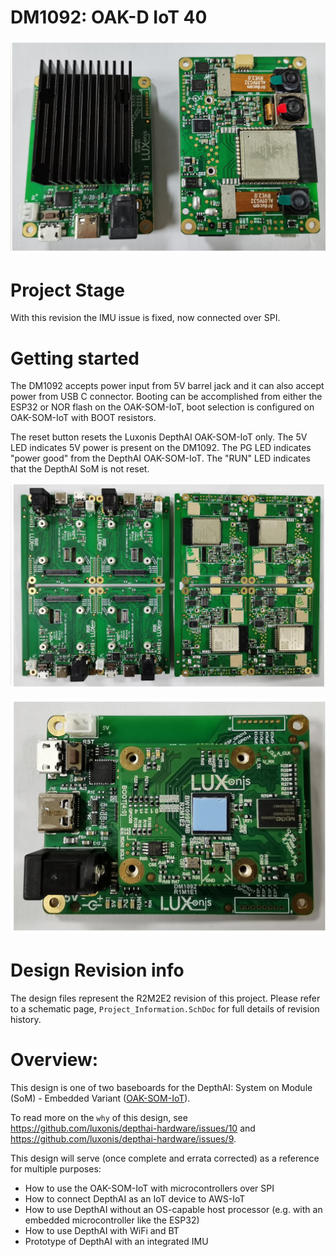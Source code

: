 # DM1092: OAK-D IoT 40

![](Images/FULL-ASM_DM1092_R1M1E1.jpg)

# Project Stage

With this revision the IMU issue is fixed, now connected over SPI. 

# Getting started
The DM1092 accepts power input from 5V barrel jack and it can also accept power from USB C connector. Booting can be accomplished from either the ESP32 or NOR flash on the OAK-SOM-IoT, boot selection is configured on OAK-SOM-IoT with BOOT resistors. 

The reset button resets the Luxonis DepthAI OAK-SOM-IoT only.
The 5V LED indicates 5V power is present on the DM1092.
The PG LED indicates "power good" from the DepthAI OAK-SOM-IoT.
The "RUN" LED indicates that the DepthAI SoM is not reset.

![](Images/ASM_DM1092_R1M1E1.jpg)

![](Images/ASM-SoM_DM1092_R1M1E1.jpg)

# Design Revision info
The design files represent the R2M2E2 revision of this project. Please refer to a schematic page, `Project_Information.SchDoc` for full details of revision history.


# Overview:

This design is one of two baseboards for the DepthAI: System on Module (SoM) - Embedded Variant ([OAK-SOM-IoT](https://shop.luxonis.com/collections/all/products/bw1099emb)).

To read more on the `why` of this design, see https://github.com/luxonis/depthai-hardware/issues/10 and https://github.com/luxonis/depthai-hardware/issues/9.

This design will serve (once complete and errata corrected) as a reference for multiple purposes:
 - How to use the OAK-SOM-IoT with microcontrollers over SPI
 - How to connect DepthAI as an IoT device to AWS-IoT
 - How to use DepthAI without an OS-capable host processor (e.g. with an embedded microcontroller like the ESP32)
 - How to use DepthAI with WiFi and BT
 - Prototype of DepthAI with an integrated IMU 



